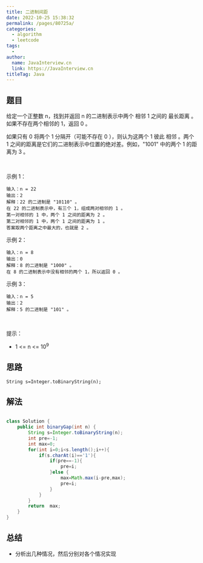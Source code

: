 ```yaml
---
title: 二进制间距
date: 2022-10-25 15:38:32
permalink: /pages/80725a/
categories:
  - algorithm
  - leetcode
tags:
  - 
author: 
  name: JavaInterview.cn
  link: https://JavaInterview.cn
titleTag: Java
---
```



## 题目

给定一个正整数 n，找到并返回 n 的二进制表示中两个 相邻 1 之间的 最长距离 。如果不存在两个相邻的 1，返回 0 。

如果只有 0 将两个 1 分隔开（可能不存在 0 ），则认为这两个 1 彼此 相邻 。两个 1 之间的距离是它们的二进制表示中位置的绝对差。例如，"1001" 中的两个 1 的距离为 3 。

 

示例 1：

    输入：n = 22
    输出：2
    解释：22 的二进制是 "10110" 。
    在 22 的二进制表示中，有三个 1，组成两对相邻的 1 。
    第一对相邻的 1 中，两个 1 之间的距离为 2 。
    第二对相邻的 1 中，两个 1 之间的距离为 1 。
    答案取两个距离之中最大的，也就是 2 。
示例 2：

    输入：n = 8
    输出：0
    解释：8 的二进制是 "1000" 。
    在 8 的二进制表示中没有相邻的两个 1，所以返回 0 。
示例 3：

    输入：n = 5
    输出：2
    解释：5 的二进制是 "101" 。
 

提示：

- 1 <= n <= 10<sup>9</sup>

## 思路

    String s=Integer.toBinaryString(n);

## 解法
```java

class Solution {
    public int binaryGap(int n) {
        String s=Integer.toBinaryString(n);
        int pre=-1;
        int max=0;
        for(int i=0;i<s.length();i++){
            if(s.charAt(i)=='1'){
                if(pre==-1){
                    pre=i;
                }else {
                    max=Math.max(i-pre,max);
                    pre=i;
                }
            }
        }
        return  max;
    }
}
```

## 总结

- 分析出几种情况，然后分别对各个情况实现 
